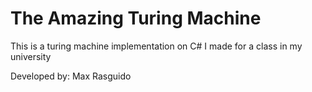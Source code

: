 # The Amazing Turing Machine #

This is a turing machine implementation on C# I made for a class in my university

Developed by:
Max Rasguido